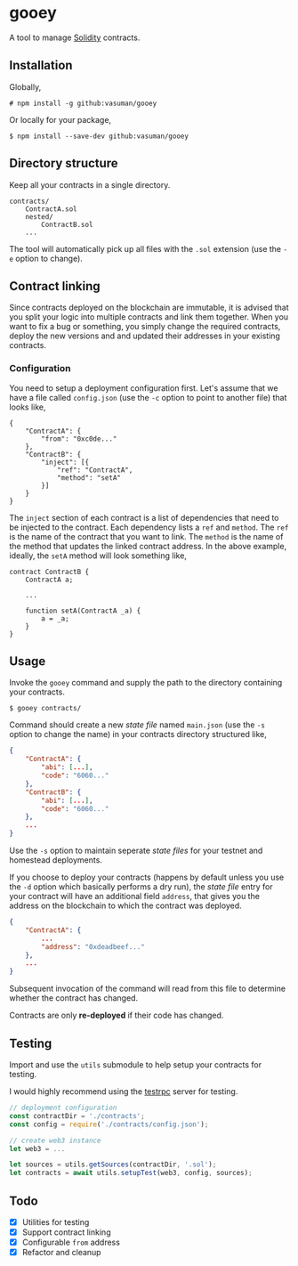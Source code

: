 # gooey

A tool to manage [Solidity](https://ethereum.github.io/solidity/) contracts.

## Installation

Globally,

```
# npm install -g github:vasuman/gooey
```

Or locally for your package,

```
$ npm install --save-dev github:vasuman/gooey
```

## Directory structure

Keep all your contracts in a single directory.

```
contracts/
    ContractA.sol
    nested/
        ContractB.sol
    ...
```

The tool will automatically pick up all files with the `.sol` extension (use the
`-e` option to change).

## Contract linking

Since contracts deployed on the blockchain are immutable, it is advised that you
split your logic into multiple contracts and link them together. When you want
to fix a bug or something, you simply change the required contracts, deploy the
new versions and and updated their addresses in your existing contracts.

### Configuration

You need to setup a deployment configuration first. Let's assume that we have a
file called `config.json` (use the `-c` option to point to another file) that
looks like,

```
{
    "ContractA": {
        "from": "0xc0de..."
    },
    "ContractB": {
        "inject": [{
            "ref": "ContractA",
            "method": "setA"
        }]
    }
}
```

The `inject` section of each contract is a list of dependencies that need to be
injected to the contract. Each dependency lists a `ref` and `method`. The `ref`
is the name of the contract that you want to link. The `method` is the name of
the method that updates the linked contract address. In the above example,
ideally, the `setA` method will look something like,

```
contract ContractB {
    ContractA a;

    ...

    function setA(ContractA _a) {
        a = _a;
    }
}
```

## Usage

Invoke the `gooey` command and supply the path to the directory containing your
contracts.

```
$ gooey contracts/
```

Command should create a new *state file* named `main.json` (use the `-s` option to
change the name) in your contracts directory structured like,

```json
{
    "ContractA": {
        "abi": [...],
        "code": "6060..."
    },
    "ContractB": {
        "abi": [...],
        "code": "6060..."
    },
    ...
}
```

Use the `-s` option to maintain seperate *state files* for your testnet and
homestead deployments.

If you choose to deploy your contracts (happens by default unless you use the
`-d` option which basically performs a dry run), the *state file* entry for your
contract will have an additional field `address`, that gives you the address on
the blockchain to which the contract was deployed.

```json
{
    "ContractA": {
        ...
        "address": "0xdeadbeef..."
    },
    ...
}
```

Subsequent invocation of the command will read from this file to determine
whether the contract has changed.

Contracts are only **re-deployed** if their code has changed.

## Testing

Import and use the `utils` submodule to help setup your contracts for testing.

I would highly recommend using the
[testrpc](https://github.com/ethereumjs/testrpc) server for testing.

```js
// deployment configuration
const contractDir = './contracts';
const config = require('./contracts/config.json');

// create web3 instance
let web3 = ...

let sources = utils.getSources(contractDir, '.sol');
let contracts = await utils.setupTest(web3, config, sources);
```

## Todo

- [x] Utilities for testing
- [x] Support contract linking
- [x] Configurable `from` address
- [x] Refactor and cleanup

